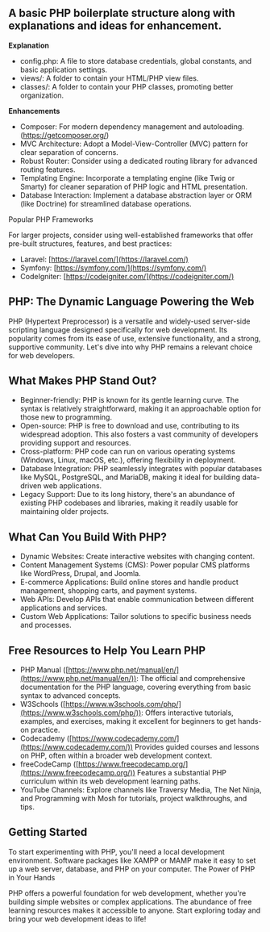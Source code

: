 ## A basic PHP boilerplate structure along with explanations and ideas for enhancement.

**Explanation**

- config.php: A file to store database credentials, global constants, and basic application settings.
- views/: A folder to contain your HTML/PHP view files.
- classes/: A folder to contain your PHP classes, promoting better organization.

**Enhancements**

 - Composer: For modern dependency management and autoloading. (https://getcomposer.org/)
 - MVC Architecture: Adopt a Model-View-Controller (MVC) pattern for clear separation of concerns.
 - Robust Router: Consider using a dedicated routing library for advanced routing features.
 - Templating Engine: Incorporate a templating engine (like Twig or Smarty) for cleaner separation of PHP logic and HTML presentation.
 - Database Interaction: Implement a database abstraction layer or ORM (like Doctrine) for streamlined database operations.

Popular PHP Frameworks

For larger projects, consider using well-established frameworks that offer pre-built structures, features, and best practices:

-  Laravel: [https://laravel.com/](https://laravel.com/)
-  Symfony: [https://symfony.com/](https://symfony.com/)
-  CodeIgniter: [https://codeigniter.com/](https://codeigniter.com/)

## PHP: The Dynamic Language Powering the Web

PHP (Hypertext Preprocessor) is a versatile and widely-used server-side scripting language designed specifically for web development.  Its popularity comes from its ease of use, extensive functionality, and a strong, supportive community.  Let's dive into why PHP remains a relevant choice for web developers.

## What Makes PHP Stand Out?

- Beginner-friendly: PHP is known for its gentle learning curve. The syntax is relatively straightforward, making it an approachable option for those new to programming.
- Open-source: PHP is free to download and use, contributing to its widespread adoption. This also fosters a vast community of developers providing support and resources.
- Cross-platform: PHP code can run on various operating systems (Windows, Linux, macOS, etc.), offering flexibility in deployment.
- Database Integration: PHP seamlessly integrates with popular databases like MySQL, PostgreSQL, and MariaDB, making it ideal for building data-driven web applications.
- Legacy Support: Due to its long history, there's an abundance of existing PHP codebases and libraries, making it readily usable for maintaining older projects.

## What Can You Build With PHP?

- Dynamic Websites: Create interactive websites with changing content.
- Content Management Systems (CMS): Power popular CMS platforms like WordPress, Drupal, and Joomla.
- E-commerce Applications: Build online stores and handle product management, shopping carts, and payment systems.
- Web APIs: Develop APIs that enable communication between different applications and services.
- Custom Web Applications: Tailor solutions to specific business needs and processes.

## Free Resources to Help You Learn PHP

- PHP Manual ([https://www.php.net/manual/en/](https://www.php.net/manual/en/)): The official and comprehensive documentation for the PHP language, covering everything from basic syntax to advanced concepts.
- W3Schools ([https://www.w3schools.com/php/](https://www.w3schools.com/php/)):  Offers interactive tutorials, examples, and exercises, making it excellent for beginners to get hands-on practice.
- Codecademy ([https://www.codecademy.com/](https://www.codecademy.com/)) Provides guided courses and lessons on PHP, often within a broader web development context.
- freeCodeCamp ([https://www.freecodecamp.org/](https://www.freecodecamp.org/)) Features a substantial PHP curriculum within its web development learning paths.
- YouTube Channels: Explore channels like Traversy Media, The Net Ninja, and Programming with Mosh for tutorials, project walkthroughs, and tips.

## Getting Started

To start experimenting with PHP, you'll need a local development environment. Software packages like XAMPP or MAMP make it easy to set up a web server, database, and PHP on your computer.
The Power of PHP in Your Hands

PHP offers a powerful foundation for web development, whether you're building simple websites or complex applications. The abundance of free learning resources makes it accessible to anyone.  Start exploring today and bring your web development ideas to life!
